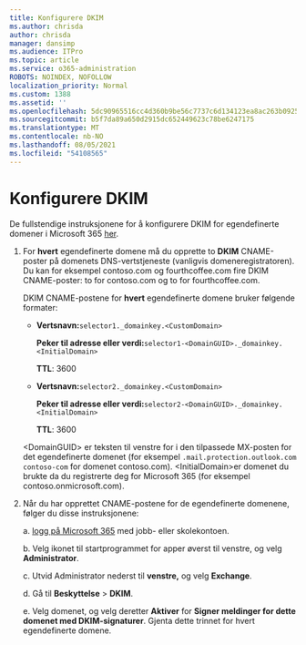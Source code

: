 ```yaml
---
title: Konfigurere DKIM
ms.author: chrisda
author: chrisda
manager: dansimp
ms.audience: ITPro
ms.topic: article
ms.service: o365-administration
ROBOTS: NOINDEX, NOFOLLOW
localization_priority: Normal
ms.custom: 1388
ms.assetid: ''
ms.openlocfilehash: 5dc90965516cc4d360b9be56c7737c6d134123ea8ac263b092559dd1416faff4
ms.sourcegitcommit: b5f7da89a650d2915dc652449623c78be6247175
ms.translationtype: MT
ms.contentlocale: nb-NO
ms.lasthandoff: 08/05/2021
ms.locfileid: "54108565"
---
```

# <a name="setup-dkim"></a>Konfigurere DKIM

De fullstendige instruksjonene for å konfigurere DKIM for egendefinerte domener i Microsoft 365 [her](https://docs.microsoft.com/microsoft-365/security/office-365-security/use-dkim-to-validate-outbound-email#steps-you-need-to-do-to-manually-set-up-dkim).

1. For **hvert** egendefinerte domene må du opprette to **DKIM** CNAME-poster på domenets DNS-vertstjeneste (vanligvis domeneregistratoren). Du kan for eksempel contoso.com og fourthcoffee.com fire DKIM CNAME-poster: to for contoso.com og to for fourthcoffee.com.

   DKIM CNAME-postene for **hvert** egendefinerte domene bruker følgende formater:

   - **Vertsnavn:**`selector1._domainkey.<CustomDomain>`

     **Peker til adresse eller verdi:**`selector1-<DomainGUID>._domainkey.<InitialDomain>`

     **TTL**: 3600

   - **Vertsnavn:**`selector2._domainkey.<CustomDomain>`

     **Peker til adresse eller verdi:**`selector2-<DomainGUID>._domainkey.<InitialDomain>`

     **TTL**: 3600

   \<DomainGUID\> er teksten til venstre for i den tilpassede MX-posten for det egendefinerte domenet (for eksempel `.mail.protection.outlook.com` `contoso-com` for domenet contoso.com). \<InitialDomain\>er domenet du brukte da du registrerte deg for Microsoft 365 (for eksempel contoso.onmicrosoft.com).

2. Når du har opprettet CNAME-postene for de egendefinerte domenene, følger du disse instruksjonene:

   a. [logg på Microsoft 365](https://support.office.microsoft.com/article/e9eb7d51-5430-4929-91ab-6157c5a050b4) med jobb- eller skolekontoen.

   b. Velg ikonet til startprogrammet for apper øverst til venstre, og velg **Administrator**.

   c. Utvid Administrator nederst til **venstre,** og velg **Exchange**.

   d. Gå til **Beskyttelse**  >  **DKIM**.

   e. Velg domenet, og velg deretter **Aktiver** for **Signer meldinger for dette domenet med DKIM-signaturer**. Gjenta dette trinnet for hvert egendefinerte domene.
